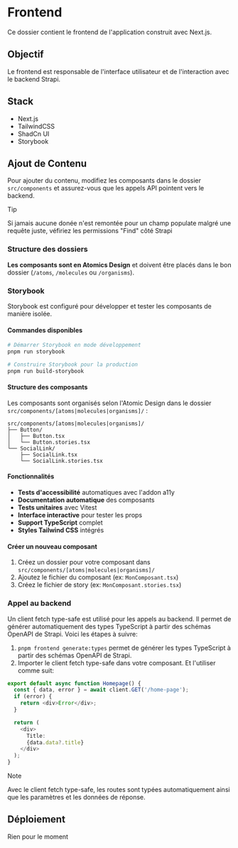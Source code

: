 # Frontend

Ce dossier contient le frontend de l'application construit avec Next.js.

## Objectif

Le frontend est responsable de l'interface utilisateur et de l'interaction avec le backend Strapi.

## Stack

- Next.js
- TailwindCSS
- ShadCn UI
- Storybook

## Ajout de Contenu

Pour ajouter du contenu, modifiez les composants dans le dossier `src/components` et assurez-vous que les appels API pointent vers le backend.

> [!TIP]
> Si jamais aucune donée n'est remontée pour un champ populate malgré une requête juste, véfiriez les permissions "Find" côté Strapi

### Structure des dossiers

**Les composants sont en Atomics Design** et doivent être placés dans le bon dossier (`/atoms`, `/molecules` ou `/organisms`).

### Storybook

Storybook est configuré pour développer et tester les composants de manière isolée.

#### Commandes disponibles

```bash
# Démarrer Storybook en mode développement
pnpm run storybook

# Construire Storybook pour la production
pnpm run build-storybook
```

#### Structure des composants

Les composants sont organisés selon l'Atomic Design dans le dossier `src/components/[atoms|molecules|organisms]/` :

```
src/components/[atoms|molecules|organisms]/
├── Button/
│   ├── Button.tsx
│   └── Button.stories.tsx
└── SocialLink/
    ├── SocialLink.tsx
    └── SocialLink.stories.tsx
```

#### Fonctionnalités

- **Tests d'accessibilité** automatiques avec l'addon a11y
- **Documentation automatique** des composants
- **Tests unitaires** avec Vitest
- **Interface interactive** pour tester les props
- **Support TypeScript** complet
- **Styles Tailwind CSS** intégrés

#### Créer un nouveau composant

1. Créez un dossier pour votre composant dans `src/components/[atoms|molecules|organisms]/`
2. Ajoutez le fichier du composant (ex: `MonComposant.tsx`)
3. Créez le fichier de story (ex: `MonComposant.stories.tsx`)

### Appel au backend

Un client fetch type-safe est utilisé pour les appels au backend. Il permet de générer automatiquement des types TypeScript à partir des schémas OpenAPI de Strapi.
Voici les étapes à suivre:

1. `pnpm frontend generate:types` permet de générer les types TypeScript à partir des schémas OpenAPI de Strapi.
2. Importer le client fetch type-safe dans votre composant. Et l'utiliser comme suit:

```typescript
export default async function Homepage() {
  const { data, error } = await client.GET('/home-page');
  if (error) {
    return <div>Error</div>;
  }

  return (
    <div>
      Title:
      {data.data?.title}
    </div>
  );
}
```

> [!NOTE]
> Avec le client fetch type-safe, les routes sont typées automatiquement ainsi que les paramètres et les données de réponse.



## Déploiement

Rien pour le moment
